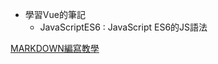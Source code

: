 * 學習Vue的筆記
    * JavaScriptES6 : JavaScript ES6的JS語法






[MARKDOWN編寫教學](https://ithelp.ithome.com.tw/articles/10203758 "README.md的編寫教學")